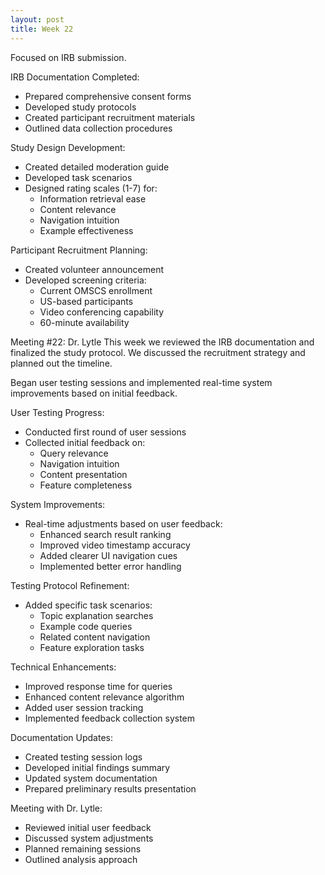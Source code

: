 ```yaml
---
layout: post
title: Week 22
---
```

Focused on IRB submission.

IRB Documentation Completed:
- Prepared comprehensive consent forms
- Developed study protocols
- Created participant recruitment materials
- Outlined data collection procedures

Study Design Development:
- Created detailed moderation guide
- Developed task scenarios
- Designed rating scales (1-7) for:
  * Information retrieval ease
  * Content relevance
  * Navigation intuition
  * Example effectiveness


Participant Recruitment Planning:
- Created volunteer announcement
- Developed screening criteria:
  * Current OMSCS enrollment
  * US-based participants
  * Video conferencing capability
  * 60-minute availability

Meeting #22: Dr. Lytle 
This week we reviewed the IRB documentation and finalized the study protocol. We discussed the recruitment strategy and planned out the timeline.
































Began user testing sessions and implemented real-time system improvements based on initial feedback.

User Testing Progress:
- Conducted first round of user sessions
- Collected initial feedback on:
  * Query relevance
  * Navigation intuition
  * Content presentation
  * Feature completeness

System Improvements:
- Real-time adjustments based on user feedback:
  * Enhanced search result ranking
  * Improved video timestamp accuracy
  * Added clearer UI navigation cues
  * Implemented better error handling

Testing Protocol Refinement:
- Added specific task scenarios:
  * Topic explanation searches
  * Example code queries
  * Related content navigation
  * Feature exploration tasks

Technical Enhancements:
- Improved response time for queries
- Enhanced content relevance algorithm
- Added user session tracking
- Implemented feedback collection system

Documentation Updates:
- Created testing session logs
- Developed initial findings summary
- Updated system documentation
- Prepared preliminary results presentation

Meeting with Dr. Lytle:
- Reviewed initial user feedback
- Discussed system adjustments
- Planned remaining sessions
- Outlined analysis approach